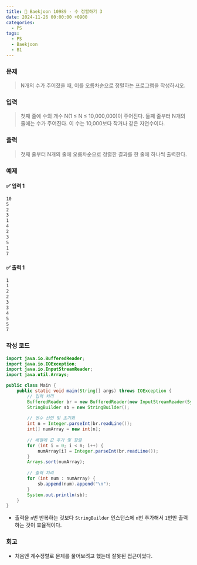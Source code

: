 ```yaml
---
title: 🧩 Baekjoon 10989 - 수 정렬하기 3
date: 2024-11-26 00:00:00 +0900
categories:
  - PS
tags:
  - PS
  - Baekjoon
  - B1
---
```


### 문제
> N개의 수가 주어졌을 때, 이를 오름차순으로 정렬하는 프로그램을 작성하시오.


### 입력
> 첫째 줄에 수의 개수 N(1 ≤ N ≤ 10,000,000)이 주어진다. 
> 둘째 줄부터 N개의 줄에는 수가 주어진다. 이 수는 10,000보다 작거나 같은 자연수이다.


### 출력
> 첫째 줄부터 N개의 줄에 오름차순으로 정렬한 결과를 한 줄에 하나씩 출력한다.


### 예제
#### ✅ 입력 1
```bash
10
5
2
3 
1 
4 
2 
3 
5 
1 
7
```

#### ✅ 출력 1
```bash
1
1
2
2
3
3
4
5
5
7
```


### 작성 코드
```java
import java.io.BufferedReader;
import java.io.IOException;
import java.io.InputStreamReader;
import java.util.Arrays;

public class Main {
	public static void main(String[] args) throws IOException {
		// 입력 처리
		BufferedReader br = new BufferedReader(new InputStreamReader(System.in));
		StringBuilder sb = new StringBuilder();
		
		// 변수 선언 및 초기화
		int n = Integer.parseInt(br.readLine());
		int[] numArray = new int[n];
		
		// 배열에 값 추가 및 정렬
		for (int i = 0; i < n; i++) {
			numArray[i] = Integer.parseInt(br.readLine());
		}
		Arrays.sort(numArray);
		
		// 출력 처리
		for (int num : numArray) {
			sb.append(num).append("\n");
		}
		System.out.println(sb);
	}
}
```
- 출력을 `n`번 반복하는 것보다 `StringBuilder` 인스턴스에 `n`번 추가해서 `1`번만 출력하는 것이 효율적이다. 


### 회고
- 처음엔 계수정렬로 문제를 풀어보려고 했는데 잘못된 접근이었다.